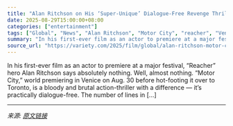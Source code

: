```yaml
---
title: "Alan Ritchson on His ‘Super-Unique’ Dialogue-Free Revenge Thriller ‘Motor City,’ Making ‘Action Better Than Anybody’ and the Conversation He Had With James Gunn About Playing Batman"
date: 2025-08-29T15:00:00+08:00
categories: ["entertainment"]
tags: ["Global", "News", "Alan Ritchson", "Motor City", "reacher", "Venice Film Festival"]
summary: "In his first-ever film as an actor to premiere at a major festival, &#8220;Reacher&#8221; hero Alan Ritchson says absolutely nothing. Well, almost nothing. &#8220;Motor City,&#8221; world premiering i"
source_url: "https://variety.com/2025/film/global/alan-ritchson-motor-city-batman-casting-1236500321/"
---
```


In his first-ever film as an actor to premiere at a major festival, &#8220;Reacher&#8221; hero Alan Ritchson says absolutely nothing. Well, almost nothing. &#8220;Motor City,&#8221; world premiering in Venice on Aug. 30 before hot-footing it over to Toronto, is a bloody and brutal action-thriller with a difference —&#160;it&#8217;s practically dialogue-free. The number of lines in [&#8230;]

---

*来源: [原文链接](https://variety.com/2025/film/global/alan-ritchson-motor-city-batman-casting-1236500321/)*
